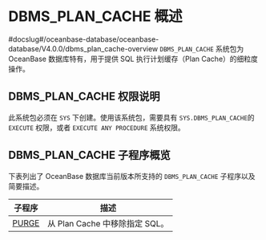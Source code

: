 DBMS_PLAN_CACHE 概述 
=======================================
#docslug#/oceanbase-database/oceanbase-database/V4.0.0/dbms_plan_cache-overview
`DBMS_PLAN_CACHE` 系统包为 OceanBase 数据库特有，用于提供 SQL 执行计划缓存（Plan Cache）的细粒度操作。

DBMS_PLAN_CACHE 权限说明
-----------------------------------------

此系统包必须在 `SYS` 下创建。使用该系统包，需要具有 `SYS.DBMS_PLAN_CACHE`的 `EXECUTE` 权限，或者 `EXECUTE ANY PROCEDURE` 系统权限。

DBMS_PLAN_CACHE 子程序概览 
------------------------------------------

下表列出了 OceanBase 数据库当前版本所支持的 `DBMS_PLAN_CACHE` 子程序以及简要描述。


|                       **子程序**                        |         **描述**          |
|------------------------------------------------------|-------------------------|
| [PURGE](../12.DBMS_PLAN_CACHE/2.PURGE.md) | 从 Plan Cache 中移除指定 SQL。 |


